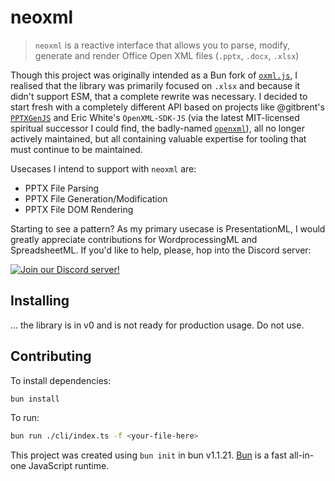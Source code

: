 # neoxml

> `neoxml` is a reactive interface that allows you to parse, modify, generate and render Office Open XML files (`.pptx`, `.docx`, `.xlsx`)

Though this project was originally intended as a Bun fork of [`oxml.js`](https://github.com/jiteshkumawat/oxml.js), I realised that the library was primarily focused on `.xlsx` and because it didn't support ESM, that a complete rewrite was necessary. I decided to start fresh with a completely different API based on projects like  @gitbrent's [`PPTXGenJS`](https://github.com/gitbrent/PptxGenJS) and Eric White's `OpenXML-SDK-JS` (via the latest MIT-licensed spiritual successor I could find, the badly-named [`openxml`](https://github.com/rangatia/openxml/tree/master)), all no longer actively maintained, but all containing valuable expertise for tooling that must continue to be maintained.

Usecases I intend to support with `neoxml` are:

- PPTX File Parsing
- PPTX File Generation/Modification
- PPTX File DOM Rendering

Starting to see a pattern? As my primary usecase is PresentationML, I would greatly appreciate contributions for WordprocessingML and SpreadsheetML. If you'd like to help, please, hop into the Discord server:

[![Join our Discord server!](https://invidget.switchblade.xyz/tg9ph67zTh)](http://discord.gg/tg9ph67zTh)


## Installing

... the library is in v0 and is not ready for production usage. Do not use.

## Contributing

To install dependencies:

```bash
bun install
```

To run:

```bash
bun run ./cli/index.ts -f <your-file-here>
```

This project was created using `bun init` in bun v1.1.21. [Bun](https://bun.sh) is a fast all-in-one JavaScript runtime.
